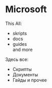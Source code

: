 # Microsoft
This All:    
* skripts
* docs
* guides    
and more

Здесь все:
* Скрипты
* Документы
* Гайды
и прочее
